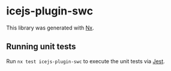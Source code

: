 # icejs-plugin-swc

This library was generated with [Nx](https://nx.dev).

## Running unit tests

Run `nx test icejs-plugin-swc` to execute the unit tests via [Jest](https://jestjs.io).
